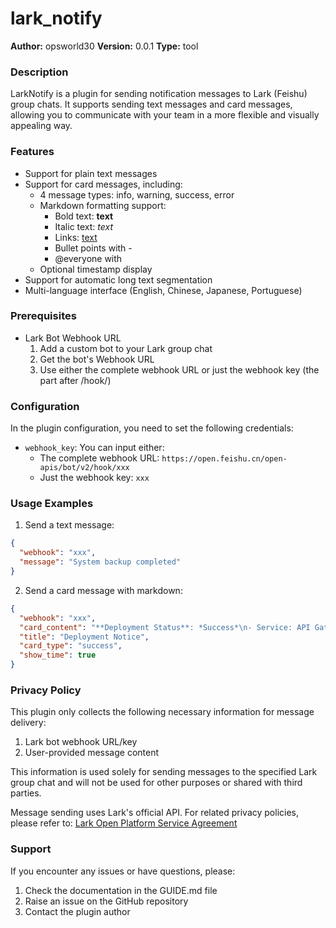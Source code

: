# lark_notify

**Author:** opsworld30
**Version:** 0.0.1
**Type:** tool

### Description

LarkNotify is a plugin for sending notification messages to Lark (Feishu) group chats. It supports sending text messages and card messages, allowing you to communicate with your team in a more flexible and visually appealing way.

### Features

- Support for plain text messages
- Support for card messages, including:
  - 4 message types: info, warning, success, error
  - Markdown formatting support:
    - Bold text: **text**
    - Italic text: *text*
    - Links: [text](url)
    - Bullet points with -
    - @everyone with <at id=all></at>
  - Optional timestamp display
- Support for automatic long text segmentation
- Multi-language interface (English, Chinese, Japanese, Portuguese)

### Prerequisites

- Lark Bot Webhook URL
  1. Add a custom bot to your Lark group chat
  2. Get the bot's Webhook URL
  3. Use either the complete webhook URL or just the webhook key (the part after /hook/)

### Configuration

In the plugin configuration, you need to set the following credentials:

- `webhook_key`: You can input either:
  - The complete webhook URL: `https://open.feishu.cn/open-apis/bot/v2/hook/xxx`
  - Just the webhook key: `xxx`

### Usage Examples

1. Send a text message:
```json
{
  "webhook": "xxx",
  "message": "System backup completed"
}
```

2. Send a card message with markdown:
```json
{
  "webhook": "xxx",
  "card_content": "**Deployment Status**: *Success*\n- Service: API Gateway\n- Version: 1.2.3\n- Time: 2024-02-25\n\nFor details, see [Deployment Log](https://example.com/logs)",
  "title": "Deployment Notice",
  "card_type": "success",
  "show_time": true
}
```

### Privacy Policy

This plugin only collects the following necessary information for message delivery:

1. Lark bot webhook URL/key
2. User-provided message content

This information is used solely for sending messages to the specified Lark group chat and will not be used for other purposes or shared with third parties.

Message sending uses Lark's official API. For related privacy policies, please refer to: [Lark Open Platform Service Agreement](https://www.larksuite.com/en_us/agreement)

### Support

If you encounter any issues or have questions, please:
1. Check the documentation in the GUIDE.md file
2. Raise an issue on the GitHub repository
3. Contact the plugin author
